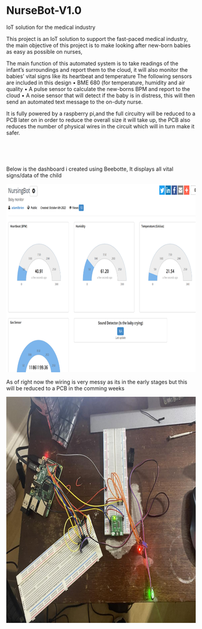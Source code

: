 # NurseBot-V1.0
IoT solution for the medical industry


This project is an IoT solution to support the fast-paced medical industry, the main objective of this project is to make looking after new-born babies as easy as possible on nurses, 

The main function of this automated system is to take readings of the infant’s surroundings and report them to the cloud, it will also monitor the babies’ vital signs like its heartbeat and temperature
The following sensors are included in this design
•	BME 680 (for temperature, humidity and air quality
•	A pulse sensor to calculate the new-borns BPM and report to the cloud
•	A noise sensor that will detect if the baby is in distress, this will then send an automated text message to the on-duty nurse.


It is fully powered by a raspberry pi,and the full circuitry will be reduced to a PCB later on in order to reduce the overall size it will take up, the PCB also reduces the number of physical wires in the circuit which will in turn make it safer.


<br><br><br>

Below is the dashboard i created using Beebotte, It displays all vital signs/data of the child
<p align="center" Wiring Diagram >
<img src="nursingBotDashboard.png" alt="Dashboard" style="width:800px;height:500px;" class="center">
</p>

As of right now the wiring is very messy as its in the early stages but this will be reduced to a PCB in the comming weeks
<p align="center" Wiring Diagram >
<img src="nursingBotWiring.jpg" alt="Dashboard" style="width:800px;height:600px;" class="center">
</p>
